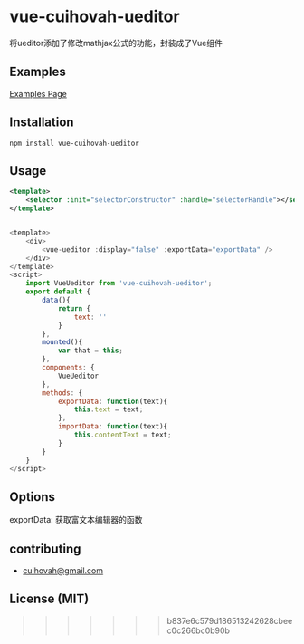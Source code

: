 # vue-cuihovah-ueditor

将ueditor添加了修改mathjax公式的功能，封装成了Vue组件

## Examples
[Examples Page](https://github.com/cuihovah/vue-cuihovah-ueditor/tree/master/examples)

## Installation

```shell
npm install vue-cuihovah-ueditor
```

## Usage
```xml
<template>
	<selector :init="selectorConstructor" :handle="selectorHandle"></selector>
</template>
```
```javascript

<template>
    <div>
		<vue-ueditor :display="false" :exportData="exportData" />
	</div>
</template>
<script>
	import VueUeditor from 'vue-cuihovah-ueditor';
	export default {
		data(){
			return {
				text: ''
			}
		},
		mounted(){
			var that = this;
		},
		components: {
			VueUeditor
		},
		methods: {
			exportData: function(text){
				this.text = text;
			},
			importData: function(text){
				this.contentText = text;
			}
		}
	}
</script>
```

## Options
exportData: 获取富文本编辑器的函数

## contributing
* cuihovah@gmail.com

## License (MIT)
>>>>>>> b837e6c579d186513242628cbeec0c266bc0b90b
